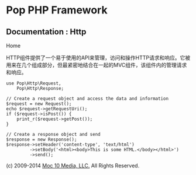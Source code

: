 Pop PHP Framework
=================

Documentation : Http
--------------------

Home

HTTP组件提供了一个易于使用的API来管理，访问和操作HTTP请求和响应。它被用来在几个组成部分，但最紧密地结合在一起的MVC组件，该组件内的管理请求和响应。

    use Pop\Http\Request,
        Pop\Http\Response;

    // Create a request object and access the data and information
    $request = new Request();
    echo $request->getRequestUri();
    if ($request->isPost()) {
        print_r($request->getPost());
    }

    // Create a response object and send
    $response = new Response();
    $response->setHeader('content-type', 'text/html')
             ->setBody('<html><body>This is some HTML.</body></html>')
             ->send();

\(c) 2009-2014 [Moc 10 Media, LLC.](http://www.moc10media.com) All
Rights Reserved.
